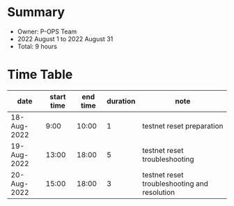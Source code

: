 # Summary
* Owner: P-OPS Team
* 2022 August 1 to 2022 August 31
* Total: 9 hours 

# Time Table
| date  | start time  | end time | duration  |  note |
|---|---|---|---|---|
| 18-Aug-2022 | 9:00 | 10:00 | 1 | testnet reset preparation | 
| 19-Aug-2022 | 13:00 | 18:00 | 5 | testnet reset troubleshooting |
| 20-Aug-2022 | 15:00 | 18:00 | 3 | testnet reset troubleshooting and resolution | 

